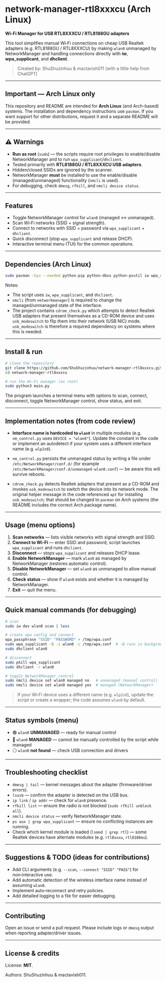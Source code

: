 # network-manager-rtl8xxxcu (Arch Linux)

**Wi‑Fi Manager for USB RTL8XXXCU / RTL8188GU adapters**

This tool simplifies manual Wi‑Fi connections on cheap USB Realtek adapters (e.g. RTL8188GU / RTL8XXXCU) by making `wlan0` unmanaged by NetworkManager and handling connections directly with **iw**, **wpa\_supplicant**, and **dhclient**.

> Created by: ShuShuzinhuu & mactavish011
> (with a little help from ChatGPT)

---

## Important — Arch Linux only

This repository and README are intended for **Arch Linux** (and Arch-based) systems. The installation and dependency instructions use `pacman`. If you want support for other distributions, request it and a separate README will be provided.

---

## ⚠️ Warnings

* **Run as root** (`sudo`) — the scripts require root privileges to enable/disable NetworkManager and to run `wpa_supplicant`/`dhclient`.
* Tested primarily with **RTL8188GU / RTL8XXXCU USB adapters**.
* Hidden/closed SSIDs are ignored by the scanner.
* NetworkManager **must** be installed to use the enable/disable (managed/unmanaged) functionality (`nmcli` is used).
* For debugging, check `dmesg`, `rfkill`, and `nmcli device status`.

---

## Features

* Toggle NetworkManager control for `wlan0` (managed ↔ unmanaged).
* Scan Wi‑Fi networks (SSID + signal strength).
* Connect to networks with SSID + password via `wpa_supplicant` + `dhclient`.
* Quick disconnect (stop `wpa_supplicant` and release DHCP).
* Interactive terminal menu (TUI) for the common operations.

---

## Dependencies (Arch Linux)

```bash
sudo pacman -Syu --needed python-pip python-dbus python-psutil iw wpa_supplicant dhclient networkmanager usb_modeswitch git
```

Notes:

* The script uses `iw`, `wpa_supplicant`, and `dhclient`.
* `nmcli` (from `networkmanager`) is required to change the managed/unmanaged state of the interface.
* The project contains `cdrom_check.py` which attempts to detect Realtek USB adapters that present themselves as a CD-ROM device and uses `usb_modeswitch` to flip them into their network (USB NIC) mode. `usb_modeswitch` is therefore a required dependency on systems where this is needed.

---

## Install & run

```bash
# clone the repository
git clone https://github.com/ShuShuzinhuu/network-manager-rtl8xxxcu.git
cd network-manager-rtl8xxxcu

# run the Wi‑Fi manager (as root)
sudo python3 main.py
```

The program launches a terminal menu with options to scan, connect, disconnect, toggle NetworkManager control, show status, and exit.

---

## Implementation notes (from code review)

* **Interface name is hardcoded to `wlan0`** in multiple modules (e.g. `nm_control.py` uses `DEVICE = "wlan0"`). Update the constant in the code or implement an autodetect if your system uses a different interface name (e.g. `wlp2s0`).

* `nm_control.py` persists the unmanaged status by writing a file under `/etc/NetworkManager/conf.d/` (for example `/etc/NetworkManager/conf.d/unmanaged-wlan0.conf`) — be aware this will survive reboots.

* `cdrom_check.py` detects Realtek adapters that present as a CD-ROM and invokes `usb_modeswitch` to switch the device into its network mode. The original helper message in the code referenced `apt` for installing `usb_modeswitch`; that should be changed to `pacman` on Arch systems (the README includes the correct Arch package name).

---

## Usage (menu options)

1. **Scan networks** — lists visible networks with signal strength and SSID.
2. **Connect to Wi‑Fi** — enter SSID and password; script launches `wpa_supplicant` and runs `dhclient`.
3. **Disconnect** — stops `wpa_supplicant` and releases DHCP lease.
4. **Enable NetworkManager** — mark `wlan0` as managed by NetworkManager (restores automatic control).
5. **Disable NetworkManager** — set `wlan0` as unmanaged to allow manual control.
6. **Check status** — show if `wlan0` exists and whether it is managed by NetworkManager.
7. **Exit** — quit the menu.

---

## Quick manual commands (for debugging)

```bash
# scan
sudo iw dev wlan0 scan | less

# create wpa config and connect
wpa_passphrase "SSID" "PASSWORD" > /tmp/wpa.conf
sudo wpa_supplicant -B -i wlan0 -c /tmp/wpa.conf  # -B runs in background
sudo dhclient wlan0

# disconnect
sudo pkill wpa_supplicant
sudo dhclient -r wlan0

# toggle NetworkManager control
sudo nmcli device set wlan0 managed no   # unmanaged (manual control)
sudo nmcli device set wlan0 managed yes  # managed (NetworkManager)
```

> If your Wi‑Fi device uses a different name (e.g. `wlp2s0`), update the script or create a wrapper; the code assumes `wlan0` by default.

---

## Status symbols (menu)

* 🟢 `wlan0` **UNMANAGED** — ready for manual control
* 🔴 `wlan0` **MANAGED** — cannot be manually controlled by the script while managed
* ⚪ `wlan0` **not found** — check USB connection and drivers

---

## Troubleshooting checklist

* `dmesg | tail` — kernel messages about the adapter (firmware/driver errors).
* `lsusb` — confirm the adapter is detected on the USB bus.
* `ip link` / `ip addr` — check for `wlan0` presence.
* `rfkill list` — ensure the radio is not blocked (`sudo rfkill unblock all`).
* `nmcli device status` — verify NetworkManager state.
* `ps aux | grep wpa_supplicant` — ensure no conflicting instances are running.
* Check which kernel module is loaded (`lsmod | grep rtl`) — some Realtek devices have alternate modules (e.g. `rtl8xxxu`, `rtl8188eu`).

---

## Suggestions & TODO (ideas for contributions)

* Add CLI arguments (e.g. `--scan`, `--connect "SSID" "PASS"`) for non‑interactive use.
* Add automatic detection of the wireless interface name instead of assuming `wlan0`.
* Implement auto‑reconnect and retry policies.
* Add detailed logging to a file for easier debugging.

---

## Contributing

Open an issue or send a pull request. Please include logs or `dmesg` output when reporting adapter/driver issues.

---

## License & credits

License: **MIT**.

Authors: ShuShuzinhuu & mactavish011.
